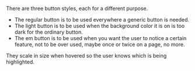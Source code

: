 There are three button styles, each for a different purpose.

- The regular button is to be used everywhere a generic button is needed.
- The light button is to be used when the background color it is on is too dark for the ordinary button.
- The em button is to be used when you want the user to notice a certain feature, not to be over used, maybe once or twice on a page, no more.

They scale in size when hovered so the user knows which is being highlighted.
